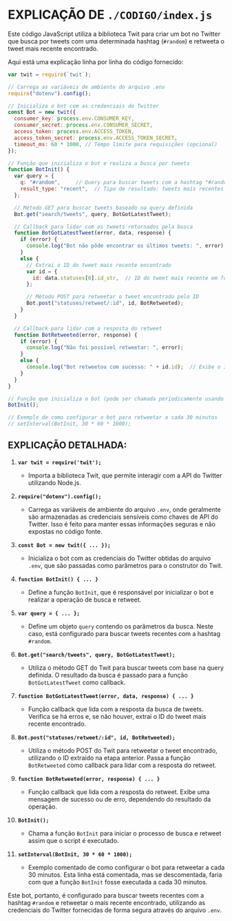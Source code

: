 # EXPLICAÇÃO DE `./CODIGO/index.js`
Este código JavaScript utiliza a biblioteca Twit para criar um bot no Twitter que busca por tweets com uma determinada hashtag (`#random`) e retweeta o tweet mais recente encontrado.

Aqui está uma explicação linha por linha do código fornecido:

```javascript
var twit = require(`twit`);

// Carrega as variáveis de ambiente do arquivo .env
require("dotenv").config();

// Inicializa o bot com as credenciais do Twitter
const Bot = new twit({
  consumer_key: process.env.CONSUMER_KEY,
  consumer_secret: process.env.CONSUMER_SECRET,
  access_token: process.env.ACCESS_TOKEN,
  access_token_secret: process.env.ACCESS_TOKEN_SECRET,
  timeout_ms: 60 * 1000, // Tempo limite para requisições (opcional)
});

// Função que inicializa o bot e realiza a busca por tweets
function BotInit() {
  var query = {
    q: "#random",     // Query para buscar tweets com a hashtag "#random"
    result_type: "recent",  // Tipo de resultado: tweets mais recentes
  };

  // Método GET para buscar tweets baseado na query definida
  Bot.get("search/tweets", query, BotGotLatestTweet);

  // Callback para lidar com os tweets retornados pela busca
  function BotGotLatestTweet(error, data, response) {
    if (error) {
      console.log("Bot não pôde encontrar os últimos tweets: ", error);
    } 
    else {
      // Extrai o ID do tweet mais recente encontrado
      var id = {
        id: data.statuses[0].id_str,  // ID do tweet mais recente em formato string
      };

      // Método POST para retweetar o tweet encontrado pelo ID
      Bot.post("statuses/retweet/:id", id, BotRetweeted);
    }
  }

  // Callback para lidar com a resposta do retweet
  function BotRetweeted(error, response) {
    if (error) {
      console.log("Não foi possível retweetar: ", error);
    } 
    else {
      console.log("Bot retweetou com sucesso: " + id.id);  // Exibe o ID do tweet retweetado
    }
  }
}

// Função que inicializa o bot (pode ser chamada periodicamente usando setInterval)
BotInit();

// Exemplo de como configurar o bot para retweetar a cada 30 minutos
// setInterval(BotInit, 30 * 60 * 1000);
```

## EXPLICAÇÃO DETALHADA:
1. **`var twit = require('twit');`**
   - Importa a biblioteca Twit, que permite interagir com a API do Twitter utilizando Node.js.

2. **`require("dotenv").config();`**
   - Carrega as variáveis de ambiente do arquivo `.env`, onde geralmente são armazenadas as credenciais sensíveis como chaves de API do Twitter. Isso é feito para manter essas informações seguras e não expostas no código fonte.

3. **`const Bot = new twit({ ... });`**
   - Inicializa o bot com as credenciais do Twitter obtidas do arquivo `.env`, que são passadas como parâmetros para o construtor do Twit.

4. **`function BotInit() { ... }`**
   - Define a função `BotInit`, que é responsável por inicializar o bot e realizar a operação de busca e retweet.

5. **`var query = { ... };`**
   - Define um objeto `query` contendo os parâmetros da busca. Neste caso, está configurado para buscar tweets recentes com a hashtag `#random`.

6. **`Bot.get("search/tweets", query, BotGotLatestTweet);`**
   - Utiliza o método GET do Twit para buscar tweets com base na query definida. O resultado da busca é passado para a função `BotGotLatestTweet` como callback.

7. **`function BotGotLatestTweet(error, data, response) { ... }`**
   - Função callback que lida com a resposta da busca de tweets. Verifica se há erros e, se não houver, extrai o ID do tweet mais recente encontrado.

8. **`Bot.post("statuses/retweet/:id", id, BotRetweeted);`**
   - Utiliza o método POST do Twit para retweetar o tweet encontrado, utilizando o ID extraído na etapa anterior. Passa a função `BotRetweeted` como callback para lidar com a resposta do retweet.

9. **`function BotRetweeted(error, response) { ... }`**
   - Função callback que lida com a resposta do retweet. Exibe uma mensagem de sucesso ou de erro, dependendo do resultado da operação.

10. **`BotInit();`**
    - Chama a função `BotInit` para iniciar o processo de busca e retweet assim que o script é executado.

11. **`setInterval(BotInit, 30 * 60 * 1000);`**
    - Exemplo comentado de como configurar o bot para retweetar a cada 30 minutos. Esta linha está comentada, mas se descomentada, faria com que a função `BotInit` fosse executada a cada 30 minutos.

Este bot, portanto, é configurado para buscar tweets recentes com a hashtag `#random` e retweetar o mais recente encontrado, utilizando as credenciais do Twitter fornecidas de forma segura através do arquivo `.env`.